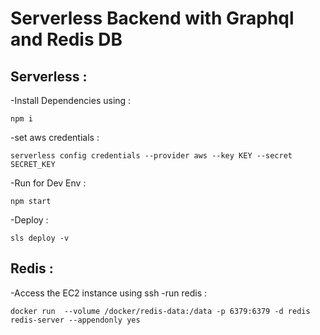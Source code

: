 # Serverless Backend with Graphql and Redis DB

## Serverless :

-Install Dependencies using : 
```
npm i
```
-set aws credentials : 
```
serverless config credentials --provider aws --key KEY --secret SECRET_KEY
```
-Run for Dev Env : 
```
npm start
```
-Deploy  : 
```
sls deploy -v
```

## Redis : 

-Access the EC2 instance using ssh
-run redis : 
```
docker run  --volume /docker/redis-data:/data -p 6379:6379 -d redis   redis-server --appendonly yes
```
